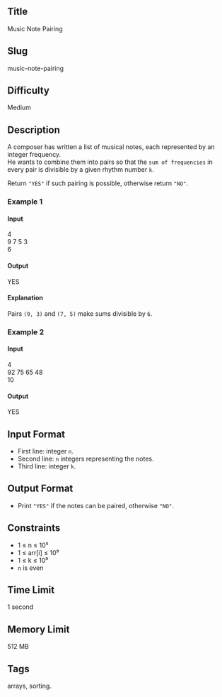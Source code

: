 ## Title

Music Note Pairing

## Slug

music-note-pairing

## Difficulty

Medium

## Description

A composer has written a list of musical notes, each represented by an integer frequency.  
He wants to combine them into pairs so that the `sum of frequencies` in every pair is divisible by a given rhythm number `k`.

Return `"YES"` if such pairing is possible, otherwise return `"NO"`.

### Example 1

#### Input
4  
9 7 5 3  
6

#### Output
YES

#### Explanation
Pairs `(9, 3)` and `(7, 5)` make sums divisible by `6`.

### Example 2

#### Input
4  
92 75 65 48  
10

#### Output
YES

## Input Format

- First line: integer `n`.  
- Second line: `n` integers representing the notes.  
- Third line: integer `k`.

## Output Format

- Print `"YES"` if the notes can be paired, otherwise `"NO"`.

## Constraints

- 1 ≤ n ≤ 10⁵  
- 1 ≤ arr[i] ≤ 10⁹  
- 1 ≤ k ≤ 10⁹  
- `n` is even  

## Time Limit

1 second  

## Memory Limit

512 MB  

## Tags

arrays, sorting.

